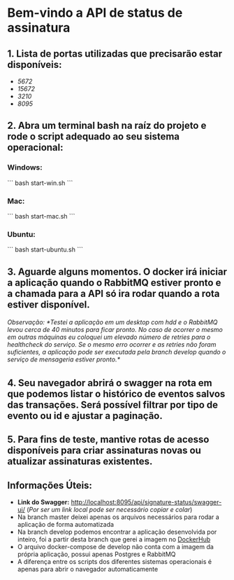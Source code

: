<h1>Bem-vindo a API de status de assinatura</h1>

<h2>1. Lista de portas utilizadas que precisarão estar disponíveis:</h2>

- *5672*
- *15672*
- *3210*
- *8095*

<h2>2. Abra um terminal bash na raíz do projeto e rode o script adequado ao seu sistema operacional:</h2>

<h3>Windows:</h3>
```
bash start-win.sh
```

<h3>Mac:</h3>
```
bash start-mac.sh
```

<h3>Ubuntu:</h3>
```
bash start-ubuntu.sh
```

<h2>3. Aguarde alguns momentos. O docker irá iniciar a aplicação quando o RabbitMQ estiver pronto e a chamada para a API
só ira rodar quando a rota estiver disponível.</h2>
<h6>Observação: *Testei a aplicação em um desktop com hdd e o RabbitMQ levou cerca de 40 minutos para ficar pronto.
No caso de ocorrer o mesmo em outras máquinas eu coloquei um elevado número de retries para o healthcheck do serviço.
Se o mesmo erro ocorrer e as retries não foram suficientes, a aplicação pode ser executada pela branch develop quando o
serviço de mensageria estiver pronto.*</h6>

<h2>4. Seu navegador abrirá o swagger na rota em que podemos listar o histórico de eventos salvos das transações. Será
possível filtrar por tipo de evento ou id e ajustar a paginação.</h2>

<h2>5. Para fins de teste, mantive rotas de acesso disponíveis para criar assinaturas novas ou atualizar assinaturas
existentes.</h2>

<h2>Informações Úteis:</h2>

- __Link do Swagger:__ [http://localhost:8095/api/signature-status/swagger-ui/](http://localhost:8095/api/signature-status/swagger-ui/)
  (*Por ser um link local pode ser necessário copiar e colar*)
- Na branch master deixei apenas os arquivos necessários para rodar a aplicação de forma automatizada
- Na branch develop podemos encontrar a aplicação desenvolvida por inteiro, foi a partir desta branch que gerei a imagem
no [DockerHub](https://hub.docker.com/repository/docker/eduardomc94/signature-status)
- O arquivo docker-compose de develop não conta com a imagem da própria aplicação, possui apenas Postgres e RabbitMQ
- A diferença entre os scripts dos diferentes sistemas operacionais é apenas para abrir o navegador automaticamente